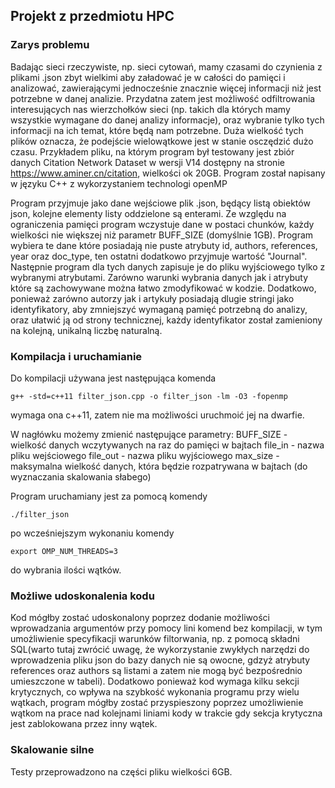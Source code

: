 ## Projekt z przedmiotu HPC

### Zarys problemu

Badając sieci rzeczywiste, np. sieci cytowań, mamy czasami do czynienia z plikami .json zbyt wielkimi aby załadować je w całości do pamięci i analizować, zawierającymi jednocześnie znacznie więcej informacji niż jest potrzebne w danej analizie. Przydatna zatem jest możliwość odfiltrowania interesujących nas wierzchołków sieci (np. takich dla których mamy wszystkie wymagane do danej analizy informacje), oraz wybranie tylko tych informacji na ich temat, które będą nam potrzebne. Duża wielkość tych plików oznacza, że podejście wielowątkowe jest w stanie osczędzić dużo czasu. Przykładem pliku, na którym program był testowany jest zbiór danych Citation Network Dataset w wersji V14 dostępny na stronie https://www.aminer.cn/citation, wielkości ok 20GB. Program został napisany w języku C++ z wykorzystaniem technologi openMP
 
Program przyjmuje jako dane wejściowe plik .json, będący listą obiektów json, kolejne elementy listy oddzielone są enterami. Ze względu na ograniczenia pamięci program wczystuje dane w postaci chunków, każdy wielkości nie większej niż parametr BUFF_SIZE (domyślnie 1GB). Program wybiera te dane które posiadają nie puste atrybuty id, authors, references, year oraz doc_type, ten ostatni dodatkowo przyjmuje wartość "Journal". Następnie program dla tych danych zapisuje je do pliku wyjściowego tylko z wybranymi atrybutami. Zarówno warunki wybrania danych jak i atrybuty które są zachowywane można łatwo zmodyfikować w kodzie.  Dodatkowo, ponieważ zarówno autorzy jak i artykuły posiadają dlugie stringi jako identyfikatory, aby zmniejszyć wymaganą pamięć potrzebną do analizy, oraz ułatwić ją od strony technicznej, każdy identyfikator został zamieniony na kolejną, unikalną liczbę naturalną.

### Kompilacja i uruchamianie

Do kompilacji używana jest następująca komenda 
```
g++ -std=c++11 filter_json.cpp -o filter_json -lm -O3 -fopenmp
```
wymaga ona c++11, zatem nie ma możliwości uruchmoić jej na dwarfie.

W nagłówku możemy zmienić następujące parametry:
BUFF_SIZE - wielkość danych wczytywanych na raz do pamięci w bajtach
file_in - nazwa pliku wejściowego
file_out - nazwa pliku wyjściowego
max_size - maksymalna wielkość danych, która będzie rozpatrywana w bajtach (do wyznaczania skalowania słabego)

Program uruchamiany jest za pomocą komendy
```
./filter_json
```
po wcześniejszym wykonaniu komendy 
```
export OMP_NUM_THREADS=3
```
do wybrania ilości wątków.

### Możliwe udoskonalenia kodu

Kod mógłby zostać udoskonalony poprzez dodanie możliwości wprowadzania argumentów przy pomocy lini komend bez kompilacji, w tym umożliwienie specyfikacji warunków filtorwania, np. z pomocą składni SQL(warto tutaj zwrócić uwagę, że wykorzystanie zwykłych narzędzi do wprowadzenia pliku json do bazy danych nie są owocne, gdzyż atrybuty references oraz authors są listami a zatem nie mogą być bezpośrednio umieszczone w tabeli). Dodatkowo ponieważ kod wymaga kilku sekcji krytycznych, co wpływa na szybkość wykonania programu przy wielu wątkach, program mógłby zostać przyspieszony poprzez umożliwienie wątkom na prace nad kolejnami liniami kody w trakcie gdy sekcja krytyczna jest zablokowana przez inny wątek.

### Skalowanie silne
Testy przeprowadzono na części pliku wielkości 6GB.
